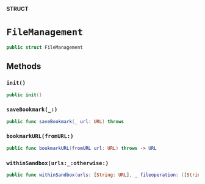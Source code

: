 **STRUCT**

# `FileManagement`

```swift
public struct FileManagement
```

## Methods
### `init()`

```swift
public init()
```

### `saveBookmark(_:)`

```swift
public func saveBookmark(_ url: URL) throws
```

### `bookmarkURL(fromURL:)`

```swift
public func bookmarkURL(fromURL url: URL) throws -> URL
```

### `withinSandbox(urls:_:otherwise:)`

```swift
public func withinSandbox(urls: [String: URL], _ fileoperation: ([String: URL]) throws -> Void, otherwise: (Any) -> NSSavePanel?) throws
```
